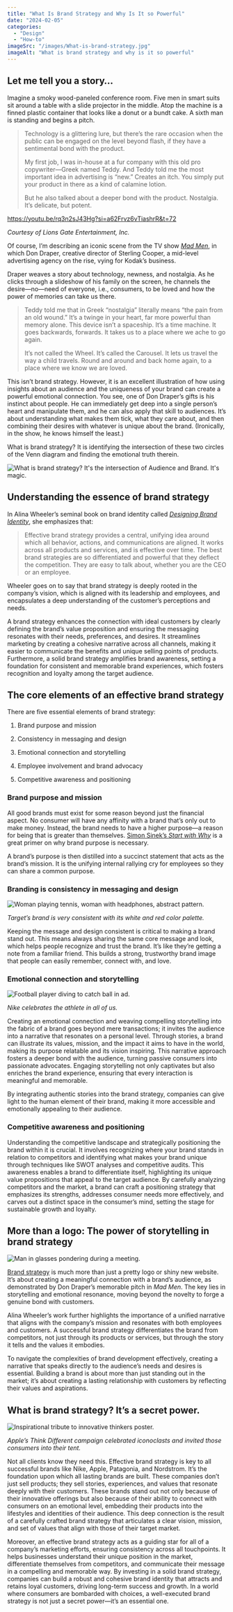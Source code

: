 ```yaml
---
title: "What Is Brand Strategy and Why Is It so Powerful"
date: "2024-02-05"
categories: 
  - "Design"
  - "How-to"
imageSrc: "/images/What-is-brand-strategy.jpg"
imageAlt: "What is brand strategy and why is it so powerful"
---
```


## Let me tell you a story…

Imagine a smoky wood-paneled conference room. Five men in smart suits sit around a table with a slide projector in the middle. Atop the machine is a finned plastic container that looks like a donut or a bundt cake. A sixth man is standing and begins a pitch.

> Technology is a glittering lure, but there’s the rare occasion when the public can be engaged on the level beyond flash, if they have a sentimental bond with the product.
> 
> My first job, I was in-house at a fur company with this old pro copywriter—Greek named Teddy. And Teddy told me the most important idea in advertising is “new.” Creates an itch. You simply put your product in there as a kind of calamine lotion.
> 
> But he also talked about a deeper bond with the product. Nostalgia. It’s delicate, but potent.

https://youtu.be/rq3n2sJ43Hg?si=a62Frvz6vTiashrR&t=72

_Courtesy of Lions Gate Entertainment, Inc._

Of course, I’m describing an iconic scene from the TV show _[Mad Men](https://en.wikipedia.org/wiki/Mad_Men)_, in which Don Draper, creative director of Sterling Cooper, a mid-level advertising agency on the rise, vying for Kodak’s business.

Draper weaves a story about technology, newness, and nostalgia. As he clicks through a slideshow of his family on the screen, he channels the desire—no—need of everyone, i.e., consumers, to be loved and how the power of memories can take us there.

> Teddy told me that in Greek “nostalgia” literally means “the pain from an old wound.” It’s a twinge in your heart, far more powerful than memory alone. This device isn’t a spaceship. It’s a time machine. It goes backwards, forwards. It takes us to a place where we ache to go again.
> 
> It’s not called the Wheel. It’s called the Carousel. It lets us travel the way a child travels. Round and around and back home again, to a place where we know we are loved.

This isn’t brand strategy. However, it is an excellent illustration of how using insights about an audience and the uniqueness of your brand can create a powerful emotional connection. You see, one of Don Draper’s gifts is his instinct about people. He can immediately get deep into a single person’s heart and manipulate them, and he can also apply that skill to audiences. It’s about understanding what makes them tick, what they care about, and then combining their desires with whatever is unique about the brand. (Ironically, in the show, he knows himself the least.)

What is brand strategy? It is identifying the intersection of these two circles of the Venn diagram and finding the emotional truth therein.

![What is brand strategy? It's the intersection of Audience and Brand. It's magic.](https://usegriffin.ai/wp-content/uploads/2024/02/Brand-strategy-Venn-diagram-3.svg)

## Understanding the essence of brand strategy

In Alina Wheeler’s seminal book on brand identity called _[Designing Brand Identity](https://www.designingbrandidentity.info/)_, she emphasizes that:

> Effective brand strategy provides a central, unifying idea around which all behavior, actions, and communications are aligned. It works across all products and services, and is effective over time. The best brand strategies are so differentiated and powerful that they deflect the competition. They are easy to talk about, whether you are the CEO or an employee.

Wheeler goes on to say that brand strategy is deeply rooted in the company’s vision, which is aligned with its leadership and employees, and encapsulates a deep understanding of the customer’s perceptions and needs.

A brand strategy enhances the connection with ideal customers by clearly defining the brand’s value proposition and ensuring the messaging resonates with their needs, preferences, and desires. It streamlines marketing by creating a cohesive narrative across all channels, making it easier to communicate the benefits and unique selling points of products. Furthermore, a solid brand strategy amplifies brand awareness, setting a foundation for consistent and memorable brand experiences, which fosters recognition and loyalty among the target audience.

## The core elements of an effective brand strategy

There are five essential elements of brand strategy:

1. Brand purpose and mission

3. Consistency in messaging and design

5. Emotional connection and storytelling

7. Employee involvement and brand advocacy

9. Competitive awareness and positioning

### Brand purpose and mission

All good brands must exist for some reason beyond just the financial aspect. No consumer will have any affinity with a brand that’s only out to make money. Instead, the brand needs to have a higher purpose—a reason for being that is greater than themselves. [Simon Sinek’s _Start with Why_](https://rogerwong.me/posts/why-brand-strategy-is-important/#start-with-why) is a great primer on why brand purpose is necessary.

A brand’s purpose is then distilled into a succinct statement that acts as the brand’s mission. It is the unifying internal rallying cry for employees so they can share a common purpose.

### Branding is consistency in messaging and design

![Woman playing tennis, woman with headphones, abstract pattern.](/images/target-branding.jpeg)

_Target’s brand is very consistent with its white and red color palette._

Keeping the message and design consistent is critical to making a brand stand out. This means always sharing the same core message and look, which helps people recognize and trust the brand. It’s like they’re getting a note from a familiar friend. This builds a strong, trustworthy brand image that people can easily remember, connect with, and love.

### Emotional connection and storytelling

![Football player diving to catch ball in ad.](/images/nike-brand-ad.jpg)

_Nike celebrates the athlete in all of us._

Creating an emotional connection and weaving compelling storytelling into the fabric of a brand goes beyond mere transactions; it invites the audience into a narrative that resonates on a personal level. Through stories, a brand can illustrate its values, mission, and the impact it aims to have in the world, making its purpose relatable and its vision inspiring. This narrative approach fosters a deeper bond with the audience, turning passive consumers into passionate advocates. Engaging storytelling not only captivates but also enriches the brand experience, ensuring that every interaction is meaningful and memorable.

By integrating authentic stories into the brand strategy, companies can give light to the human element of their brand, making it more accessible and emotionally appealing to their audience.

### Competitive awareness and positioning

Understanding the competitive landscape and strategically positioning the brand within it is crucial. It involves recognizing where your brand stands in relation to competitors and identifying what makes your brand unique through techniques like SWOT analyses and competitive audits. This awareness enables a brand to differentiate itself, highlighting its unique value propositions that appeal to the target audience. By carefully analyzing competitors and the market, a brand can craft a positioning strategy that emphasizes its strengths, addresses consumer needs more effectively, and carves out a distinct space in the consumer’s mind, setting the stage for sustainable growth and loyalty.

## More than a logo: The power of storytelling in brand strategy

![Man in glasses pondering during a meeting.](/images/Harry-crying.jpg)

[Brand strategy](https://rogerwong.me/posts/why-brand-strategy-is-important/) is much more than just a pretty logo or shiny new website. It’s about creating a meaningful connection with a brand’s audience, as demonstrated by Don Draper’s memorable pitch in _Mad Men_. The key lies in storytelling and emotional resonance, moving beyond the novelty to forge a genuine bond with customers.

Alina Wheeler’s work further highlights the importance of a unified narrative that aligns with the company’s mission and resonates with both employees and customers. A successful brand strategy differentiates the brand from competitors, not just through its products or services, but through the story it tells and the values it embodies.

To navigate the complexities of brand development effectively, creating a narrative that speaks directly to the audience’s needs and desires is essential. Building a brand is about more than just standing out in the market; it’s about creating a lasting relationship with customers by reflecting their values and aspirations.

## What is brand strategy? It’s a secret power.

![Inspirational tribute to innovative thinkers poster.](/images/apple-crazy-ones.png)

_Apple’s Think Different campaign celebrated iconoclasts and invited those consumers into their tent._

Not all clients know they need this. Effective brand strategy is key to all successful brands like Nike, Apple, Patagonia, and Nordstrom. It’s the foundation upon which all lasting brands are built. These companies don’t just sell products; they sell stories, experiences, and values that resonate deeply with their customers. These brands stand out not only because of their innovative offerings but also because of their ability to connect with consumers on an emotional level, embedding their products into the lifestyles and identities of their audience. This deep connection is the result of a carefully crafted brand strategy that articulates a clear vision, mission, and set of values that align with those of their target market.

Moreover, an effective brand strategy acts as a guiding star for all of a company’s marketing efforts, ensuring consistency across all touchpoints. It helps businesses understand their unique position in the market, differentiate themselves from competitors, and communicate their message in a compelling and memorable way. By investing in a solid brand strategy, companies can build a robust and cohesive brand identity that attracts and retains loyal customers, driving long-term success and growth. In a world where consumers are bombarded with choices, a well-executed brand strategy is not just a secret power—it’s an essential one.
